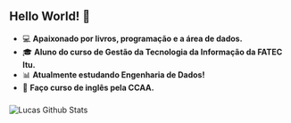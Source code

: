## Hello World! 🚀

+ :computer: **Apaixonado por livros, programação e a área de dados.**
+ :mortar_board: **Aluno do curso de Gestão da Tecnologia da Informação da FATEC Itu.**
+ :bar_chart: **Atualmente estudando Engenharia de Dados!**
+ :flags: **Faço curso de inglês pela CCAA.**
### 
![Lucas Github Stats](https://github-readme-stats.vercel.app/api?username=sanches8&show_icons=true&theme=github_dark)

